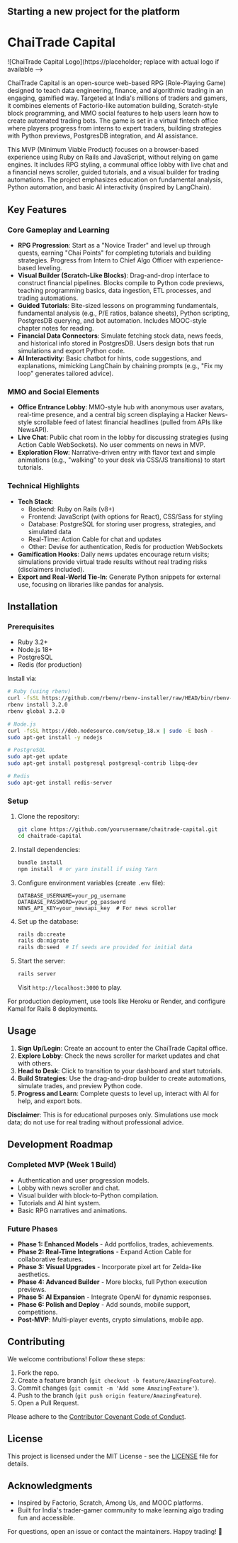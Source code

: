 ## Starting a new project for the platform

# ChaiTrade Capital

![ChaiTrade Capital Logo](https://placeholder; replace with actual logo if available -->

ChaiTrade Capital is an open-source web-based RPG (Role-Playing Game) designed to teach data engineering, finance, and algorithmic trading in an engaging, gamified way. Targeted at India's millions of traders and gamers, it combines elements of Factorio-like automation building, Scratch-style block programming, and MMO social features to help users learn how to create automated trading bots. The game is set in a virtual fintech office where players progress from interns to expert traders, building strategies with Python previews, PostgresDB integration, and AI assistance.

This MVP (Minimum Viable Product) focuses on a browser-based experience using Ruby on Rails and JavaScript, without relying on game engines. It includes RPG styling, a communal office lobby with live chat and a financial news scroller, guided tutorials, and a visual builder for trading automations. The project emphasizes education on fundamental analysis, Python automation, and basic AI interactivity (inspired by LangChain).

## Key Features

### Core Gameplay and Learning
- **RPG Progression**: Start as a "Novice Trader" and level up through quests, earning "Chai Points" for completing tutorials and building strategies. Progress from Intern to Chief Algo Officer with experience-based leveling.
- **Visual Builder (Scratch-Like Blocks)**: Drag-and-drop interface to construct financial pipelines. Blocks compile to Python code previews, teaching programming basics, data ingestion, ETL processes, and trading automations.
- **Guided Tutorials**: Bite-sized lessons on programming fundamentals, fundamental analysis (e.g., P/E ratios, balance sheets), Python scripting, PostgresDB querying, and bot automation. Includes MOOC-style chapter notes for reading.
- **Financial Data Connectors**: Simulate fetching stock data, news feeds, and historical info stored in PostgresDB. Users design bots that run simulations and export Python code.
- **AI Interactivity**: Basic chatbot for hints, code suggestions, and explanations, mimicking LangChain by chaining prompts (e.g., "Fix my loop" generates tailored advice).

### MMO and Social Elements
- **Office Entrance Lobby**: MMO-style hub with anonymous user avatars, real-time presence, and a central big screen displaying a Hacker News-style scrollable feed of latest financial headlines (pulled from APIs like NewsAPI).
- **Live Chat**: Public chat room in the lobby for discussing strategies (using Action Cable WebSockets). No user comments on news in MVP.
- **Exploration Flow**: Narrative-driven entry with flavor text and simple animations (e.g., "walking" to your desk via CSS/JS transitions) to start tutorials.

### Technical Highlights
- **Tech Stack**:
  - Backend: Ruby on Rails (v8+)
  - Frontend: JavaScript (with options for React), CSS/Sass for styling
  - Database: PostgreSQL for storing user progress, strategies, and simulated data
  - Real-Time: Action Cable for chat and updates
  - Other: Devise for authentication, Redis for production WebSockets
- **Gamification Hooks**: Daily news updates encourage return visits; simulations provide virtual trade results without real trading risks (disclaimers included).
- **Export and Real-World Tie-In**: Generate Python snippets for external use, focusing on libraries like pandas for analysis.

## Installation

### Prerequisites
- Ruby 3.2+
- Node.js 18+
- PostgreSQL
- Redis (for production)

Install via:
```bash
# Ruby (using rbenv)
curl -fsSL https://github.com/rbenv/rbenv-installer/raw/HEAD/bin/rbenv-installer | bash
rbenv install 3.2.0
rbenv global 3.2.0

# Node.js
curl -fsSL https://deb.nodesource.com/setup_18.x | sudo -E bash -
sudo apt-get install -y nodejs

# PostgreSQL
sudo apt-get update
sudo apt-get install postgresql postgresql-contrib libpq-dev

# Redis
sudo apt-get install redis-server
```

### Setup
1. Clone the repository:
   ```bash
   git clone https://github.com/yourusername/chaitrade-capital.git
   cd chaitrade-capital
   ```

2. Install dependencies:
   ```bash
   bundle install
   npm install  # or yarn install if using Yarn
   ```

3. Configure environment variables (create `.env` file):
   ```
   DATABASE_USERNAME=your_pg_username
   DATABASE_PASSWORD=your_pg_password
   NEWS_API_KEY=your_newsapi_key  # For news scroller
   ```

4. Set up the database:
   ```bash
   rails db:create
   rails db:migrate
   rails db:seed  # If seeds are provided for initial data
   ```

5. Start the server:
   ```bash
   rails server
   ```
   Visit `http://localhost:3000` to play.

For production deployment, use tools like Heroku or Render, and configure Kamal for Rails 8 deployments.

## Usage

1. **Sign Up/Login**: Create an account to enter the ChaiTrade Capital office.
2. **Explore Lobby**: Check the news scroller for market updates and chat with others.
3. **Head to Desk**: Click to transition to your dashboard and start tutorials.
4. **Build Strategies**: Use the drag-and-drop builder to create automations, simulate trades, and preview Python code.
5. **Progress and Learn**: Complete quests to level up, interact with AI for help, and export bots.

**Disclaimer**: This is for educational purposes only. Simulations use mock data; do not use for real trading without professional advice.

## Development Roadmap

### Completed MVP (Week 1 Build)
- Authentication and user progression models.
- Lobby with news scroller and chat.
- Visual builder with block-to-Python compilation.
- Tutorials and AI hint system.
- Basic RPG narratives and animations.

### Future Phases
- **Phase 1: Enhanced Models** - Add portfolios, trades, achievements.
- **Phase 2: Real-Time Integrations** - Expand Action Cable for collaborative features.
- **Phase 3: Visual Upgrades** - Incorporate pixel art for Zelda-like aesthetics.
- **Phase 4: Advanced Builder** - More blocks, full Python execution previews.
- **Phase 5: AI Expansion** - Integrate OpenAI for dynamic responses.
- **Phase 6: Polish and Deploy** - Add sounds, mobile support, competitions.
- **Post-MVP**: Multi-player events, crypto simulations, mobile app.

## Contributing

We welcome contributions! Follow these steps:
1. Fork the repo.
2. Create a feature branch (`git checkout -b feature/AmazingFeature`).
3. Commit changes (`git commit -m 'Add some AmazingFeature'`).
4. Push to the branch (`git push origin feature/AmazingFeature`).
5. Open a Pull Request.

Please adhere to the [Contributor Covenant Code of Conduct](https://www.contributor-covenant.org/).

## License

This project is licensed under the MIT License - see the [LICENSE](LICENSE) file for details.

## Acknowledgments

- Inspired by Factorio, Scratch, Among Us, and MOOC platforms.
- Built for India's trader-gamer community to make learning algo trading fun and accessible.

For questions, open an issue or contact the maintainers. Happy trading! 🚀
